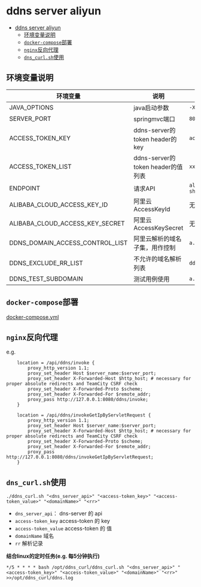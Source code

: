 # ddns server aliyun

<!-- TOC -->

* [ddns server aliyun](#ddns-server-aliyun)
  * [环境变量说明](#环境变量说明)
  * [`docker-compose`部署](#docker-compose部署)
  * [`nginx`反向代理](#nginx反向代理)
  * [`dns_curl.sh`使用](#dns_curlsh使用)

<!-- TOC -->

## 环境变量说明

| 环境变量                            | 说明                           | 示例值                               |
|---------------------------------|------------------------------|-----------------------------------|
| JAVA_OPTIONS                    | java启动参数                     | `-Xmx64M`                         |
| SERVER_PORT                     | springmvc端口                  | `8080`                            |
| ACCESS_TOKEN_KEY                | ddns-server的token header的key | `access-token`                    |
| ACCESS_TOKEN_LIST               | ddns-server的token header的值列表 | `xxx,yyy,zzz`                     |
| ENDPOINT                        | 请求API                        | `alidns.cn-shanghai.aliyuncs.com` |
| ALIBABA_CLOUD_ACCESS_KEY_ID     | 阿里云AccessKeyId               | 无                                 |
| ALIBABA_CLOUD_ACCESS_KEY_SECRET | 阿里云AccessKeySecret           | 无                                 |
| DDNS_DOMAIN_ACCESS_CONTROL_LIST | 阿里云解析的域名子集，用作控制              | `a.com,b.com `                    |
| DDNS_EXCLUDE_RR_LIST            | 不允许的域名解析列表                   | `ddns,api`                        |
| DDNS_TEST_SUBDOMAIN             | 测试用例使用                       | `a.b.com `                        |

## `docker-compose`部署

[docker-compose.yml](docker-compose.yml)

## `nginx`反向代理

e.g.

```nginx configuration
    location = /api/ddns/invoke {
        proxy_http_version 1.1;
        proxy_set_header Host $server_name:$server_port;
        proxy_set_header X-Forwarded-Host $http_host; # necessary for proper absolute redirects and TeamCity CSRF check
        proxy_set_header X-Forwarded-Proto $scheme;
        proxy_set_header X-Forwarded-For $remote_addr;
        proxy_pass http://127.0.0.1:8080/ddns/invoke;
    }

    location = /api/ddns/invokeGetIpByServletRequest {
        proxy_http_version 1.1;
        proxy_set_header Host $server_name:$server_port;
        proxy_set_header X-Forwarded-Host $http_host; # necessary for proper absolute redirects and TeamCity CSRF check
        proxy_set_header X-Forwarded-Proto $scheme;
        proxy_set_header X-Forwarded-For $remote_addr;
        proxy_pass http://127.0.0.1:8080/ddns/invokeGetIpByServletRequest;
    }
```

## `dns_curl.sh`使用

```shell
./ddns_curl.sh "<dns_server_api>" "<access-token_key>" "<access-token_value>" "<domainName>" "<rr>"
```

- `dns_server_api`： dns-server 的 api
- `access-token_key` access-token 的 key
- `access-token_value` access-token 的 值
- `domainName` 域名
- `rr` 解析记录

**结合linux的定时任务(e.g. 每5分钟执行)**

```shell
*/5 * * * * bash /opt/ddns_curl/ddns_curl.sh "<dns_server_api>" "<access-token_key>" "<access-token_value>" "<domainName>" "<rr>" >>/opt/ddns_curl/ddns.log
```
